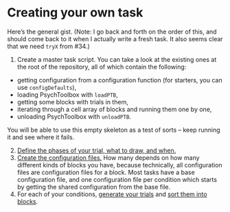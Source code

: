 # Creating your own task

Here’s the general gist. (Note: I go back and forth on the order of this, and should come back to it when I actually write a fresh task. It also seems clear that we need `tryX` from #34.)

1. Create a master task script. You can take a look at the existing ones at the root of the repository, all of which contain the following:

* getting configuration from a configuration function (for starters, you can use `configDefaults`),
* loading PsychToolbox with `loadPTB`,
* getting some blocks with trials in them,
* iterating through a cell array of blocks and running them one by one,
* unloading PsychToolbox with `unloadPTB`.

You will be able to use this empty skeleton as a test of sorts – keep running it and see where it fails.

2. [Define the phases of your trial, what to draw, and when.](trial-and-its-phases.md)
3. [Create the configuration files.](configuring-task.md) How many depends on how many different kinds of blocks you have, because technically, all configuration files are configuration files for a block. Most tasks have a base configuration file, and one configuration file per condition which starts by getting the shared configuration from the base file.
4. For each of your conditions, [generate your trials](generating-blocks.md) and [sort them into blocks](generating-blocks.md).